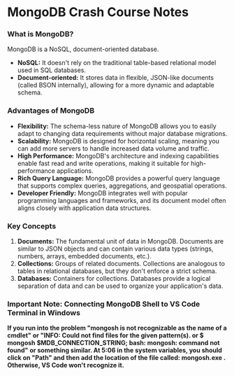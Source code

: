 # MongoDB Crash Course Notes

### What is MongoDB?

MongoDB is a NoSQL, document-oriented database.

- **NoSQL:** It doesn't rely on the traditional table-based relational model used in SQL databases.
- **Document-oriented:** It stores data in flexible, JSON-like documents (called BSON internally), allowing for a more dynamic and adaptable schema.

### Advantages of MongoDB

- **Flexibility:** The schema-less nature of MongoDB allows you to easily adapt to changing data requirements without major database migrations.
- **Scalability:** MongoDB is designed for horizontal scaling, meaning you can add more servers to handle increased data volume and traffic.
- **High Performance:** MongoDB's architecture and indexing capabilities enable fast read and write operations, making it suitable for high-performance applications.
- **Rich Query Language:** MongoDB provides a powerful query language that supports complex queries, aggregations, and geospatial operations.
- **Developer Friendly:** MongoDB integrates well with popular programming languages and frameworks, and its document model often aligns closely with application data structures.

### Key Concepts

1. **Documents:** The fundamental unit of data in MongoDB. Documents are similar to JSON objects and can contain various data types (strings, numbers, arrays, embedded documents, etc.).
2. **Collections:** Groups of related documents. Collections are analogous to tables in relational databases, but they don't enforce a strict schema.
3. **Databases:** Containers for collections. Databases provide a logical separation of data and can be used to organize your application's data.

### Important Note: Connecting MongoDB Shell to VS Code Terminal in Windows

**If you run into the problem "mongosh is not recognizable as the name of a cmdlet" or "INFO: Could not find files for the given pattern(s). or $ mongosh $MDB_CONNECTION_STRING;
bash: mongosh: command not found" or something similar. At 5:06 in the system variables, you should click on "Path" and then add the location of the file called: mongosh.exe . Otherwise, VS Code won't recognize it.**

